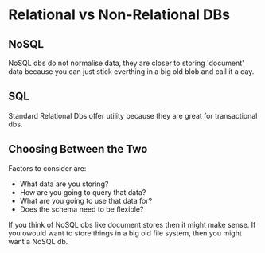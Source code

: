 # Relational vs Non-Relational DBs

## NoSQL

NoSQL dbs do not normalise data, they are closer to storing 'document' data because you can just stick everthing in a big old blob and call it a day.

## SQL

Standard Relational Dbs offer utility because they are great for transactional dbs.

## Choosing Between the Two

Factors to consider are:

- What data are you storing?
- How are you going to query that data?
- What are you going to use that data for?
- Does the schema need to be flexible?

If you think of NoSQL dbs like document stores then it might make sense. If you owould want to store things in a big old file system, then you might want a NoSQL db.


